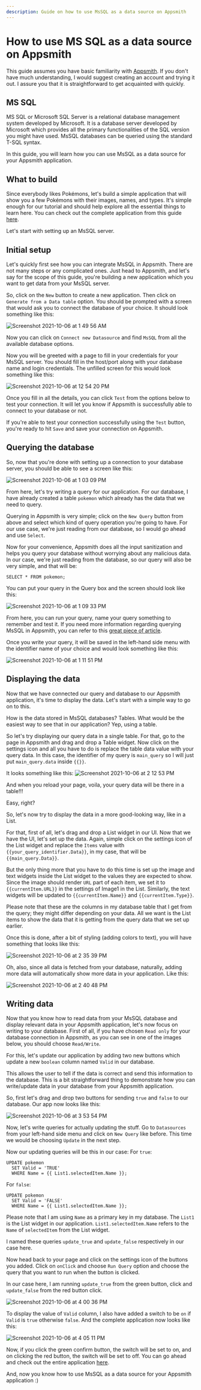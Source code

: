 ```yaml
---
description: Guide on how to use MsSQL as a data source on Appsmith
---
```


# How to use MS SQL as a data source on Appsmith

This guide assumes you have basic familiarity with [Appsmith](https://www.appsmith.com). If you don't have much understanding, I would suggest creating an account and trying it out. I assure you that it is straightforward to get acquainted with quickly.

## MS SQL

MS SQL or Microsoft SQL Server is a relational database management system developed by Microsoft. It is a database server developed by Microsoft which provides all the primary functionalities of the SQL version you might have used. MsSQL databases can be queried using the standard T-SQL syntax.

In this guide, you will learn how you can use MsSQL as a data source for your Appsmith application.

## What to build

Since everybody likes Pokémons, let's build a simple application that will show you a few Pokémons with their images, names, and types. It's simple enough for our tutorial and should help explore all the essential things to learn here. You can check out the complete application from this guide [here](https://app.appsmith.com/applications/615cb29fea18372f05103b73/pages/615cb29fea18372f05103b75).

Let's start with setting up an MsSQL server.

## Initial setup

Let's quickly first see how you can integrate MsSQL in Appsmith. There are not many steps or any complicated ones. Just head to Appsmith, and let's say for the scope of this guide, you're building a new application which you want to get data from your MsSQL server.

So, click on the `New` button to create a new application. Then click on `Generate from a Data table` option. You should be prompted with a screen that would ask you to connect the database of your choice. It should look something like this:

![Screenshot 2021-10-06 at 1 49 56 AM](../.gitbook/assets/mssql-appsmith-1.png)

Now you can click on `Connect new Datasource` and find `MsSQL` from all the available database options.

Now you will be greeted with a page to fill in your credentials for your MsSQL server. You should fill in the host/port along with your database name and login credentials. The unfilled screen for this would look something like this:

![Screenshot 2021-10-06 at 12 54 20 PM](../.gitbook/assets/mssql-appsmith-2.png)

Once you fill in all the details, you can click `Test` from the options below to test your connection. It will let you know if Appsmith is successfully able to connect to your database or not.

If you're able to test your connection successfully using the `Test` button, you're ready to hit `Save` and save your connection on Appsmith.

## Querying the database

So, now that you're done with setting up a connection to your database server, you should be able to see a screen like this:

![Screenshot 2021-10-06 at 1 03 09 PM](../.gitbook/assets/mssql-appsmith-3.png)

From here, let's try writing a query for our application. For our database, I have already created a table `pokemon` which already has the data that we need to query.

Querying in Appsmith is very simple; click on the `New Query` button from above and select which kind of query operation you're going to have. For our use case, we're just reading from our database, so I would go ahead and use `Select`.

Now for your convenience, Appsmith does all the input sanitization and helps you query your database without worrying about any malicious data. In our case, we're just reading from the database, so our query will also be very simple, and that will be:

```
SELECT * FROM pokemon;
```

You can put your query in the Query box and the screen should look like this:

![Screenshot 2021-10-06 at 1 09 33 PM](../.gitbook/assets/mssql-appsmith-4.png)

From here, you can run your query, name your query something to remember and test it. If you need more information regarding querying MsSQL in Appsmith, you can refer to this [great piece of article](https://docs.appsmith.com/datasource-reference/querying-mssql#querying-mssql).

Once you write your query, it will be saved in the left-hand side menu with the identifier name of your choice and would look something like this:

![Screenshot 2021-10-06 at 1 11 51 PM](../.gitbook/assets/mssql-appsmith-5.png)

## Displaying the data

Now that we have connected our query and database to our Appsmith application, it's time to display the data. Let's start with a simple way to go on to this.

How is the data stored in MsSQL databases? Tables. What would be the easiest way to see that in our application? Yep, using a table.

So let's try displaying our query data in a single table. For that, go to the page in Appsmith and drag and drop a Table widget. Now click on the settings icon and all you have to do is replace the table data value with your query data. In this case, the identifier of my query is `main_query` so I will just put `main_query.data` inside `{{}}`.

It looks something like this: ![Screenshot 2021-10-06 at 2 12 53 PM](../.gitbook/assets/mssql-appsmith-6.png)

And when you reload your page, voila, your query data will be there in a table!!!

Easy, right?

So, let's now try to display the data in a more good-looking way, like in a List.

For that, first of all, let's drag and drop a List widget in our UI. Now that we have the UI, let's set up the data. Again, simple click on the settings icon of the List widget and replace the `Items` value with `{{your_query_identifier.Data}}`, in my case, that will be `{{main_query.Data}}`.

But the only thing more that you have to do this time is set up the image and text widgets inside the List widget to the values they are expected to show. Since the image should render `URL` part of each item, we set it to `{{currentItem.URL}}` in the settings of Image1 in the List. Similarly, the text widgets will be updated to `{{currentItem.Name}}` and `{{currentItem.Type}}`.

Please note that these are the columns in my database table that I get from the query; they might differ depending on your data. All we want is the List items to show the data that it is getting from the query data that we set up earlier.

Once this is done, after a bit of styling (adding colors to text), you will have something that looks like this:

![Screenshot 2021-10-06 at 2 35 39 PM](../.gitbook/assets/mssql-appsmith-7.png)

Oh, also, since all data is fetched from your database, naturally, adding more data will automatically show more data in your application. Like this:

![Screenshot 2021-10-06 at 2 40 48 PM](../.gitbook/assets/mssql-appsmith-8.png)

## Writing data

Now that you know how to read data from your MsSQL database and display relevant data in your Appsmith application, let's now focus on writing to your database. First of all, if you have chosen `Read only` for your database connection in Appsmith, as you can see in one of the images below, you should choose `Read/Write`.

For this, let's update our application by adding two new buttons which update a new `boolean` column named `Valid` in our database.

This allows the user to tell if the data is correct and send this information to the database. This is a bit straightforward thing to demonstrate how you can write/update data in your database from your Appsmith application.

So, first let's drag and drop two buttons for sending `true` and `false` to our database. Our app now looks like this:

![Screenshot 2021-10-06 at 3 53 54 PM](../.gitbook/assets/mssql-appsmith-9.png)

Now, let's write queries for actually updating the stuff. Go to `Datasources` from your left-hand side menu and click on `New Query` like before. This time we would be choosing `Update` in the next step.

Now our updating queries will be this in our case: For `true`:

```
UPDATE pokemon
  SET Valid = 'TRUE'
  WHERE Name = {{ List1.selectedItem.Name }};
```

For `false`:

```
UPDATE pokemon
  SET Valid = 'FALSE'
  WHERE Name = {{ List1.selectedItem.Name }};
```

Please note that I am using `Name` as a primary key in my database. The `List1` is the List widget in our application. `List1.selectedItem.Name` refers to the `Name` of `selectedItem` from the List widget.

I named these queries `update_true` and `update_false` respectively in our case here.

Now head back to your page and click on the settings icon of the buttons you added. Click on `onClick` and choose `Run Query` option and choose the query that you want to run when the button is clicked.

In our case here, I am running `update_true` from the green button, click and `update_false` from the red button click.

![Screenshot 2021-10-06 at 4 00 36 PM](../.gitbook/assets/mssql-appsmith-10.png)

To display the value of `Valid` column, I also have added a switch to be `on` if `Valid` is `true` otherwise `false`. And the complete application now looks like this:

![Screenshot 2021-10-06 at 4 05 11 PM](../.gitbook/assets/mssql-appsmith-11.png)

Now, if you click the green confirm button, the switch will be set to on, and on clicking the red button, the switch will be set to off. You can go ahead and check out the entire application [here](https://app.appsmith.com/applications/615cb29fea18372f05103b73/pages/615cb29fea18372f05103b75).

And, now you know how to use MsSQL as a data source for your Appsmith application :)
